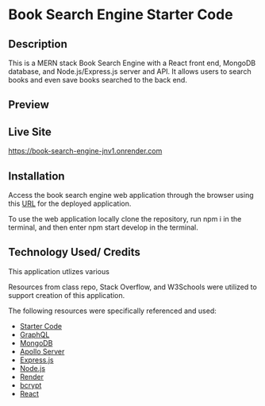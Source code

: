 # Book Search Engine Starter Code

## Description
This is a MERN stack Book Search Engine with a React front end, MongoDB database, and Node.js/Express.js server and API. It allows users to search books and even save books searched to the back end. 

## Preview

## Live Site

https://book-search-engine-jnv1.onrender.com

## Installation
Access the book search engine web application through the browser using this [URL](https://book-search-engine-jnv1.onrender.com) for the deployed application.

To use the web application locally clone the repository, run npm i in the terminal, and then enter npm start develop in the terminal.

## Technology Used/ Credits
 This application utlizes various
 
 Resources from class repo, Stack Overflow, and W3Schools were utilized to support creation of this application.

The following resources were specifically referenced and used:
- [Starter Code](https://github.com/coding-boot-camp/solid-broccoli)
- [GraphQL]()
- [MongoDB]()
- [Apollo Server]()
- [Express.js]()
- [Node.js]()
- [Render]()
- [bcrypt]()
- [React]()
